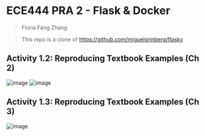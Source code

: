 # ECE444 PRA 2 - Flask & Docker
> Floria Fang Zhang

> This repo is a clone of https://github.com/miguelgrinberg/flasky 

## Activity 1.2: Reproducing Textbook Examples (Ch 2)
![image](https://github.com/user-attachments/assets/ed2a794b-8759-428c-93fd-d60cf8e287b3)
![image](https://github.com/user-attachments/assets/b98a1378-f6c5-444b-aded-f7d193c009fa)

## Activity 1.3: Reproducing Textbook Examples (Ch 3)
![image](https://github.com/user-attachments/assets/09b821fd-7c3d-4df0-b9fc-41276933cd9e)

